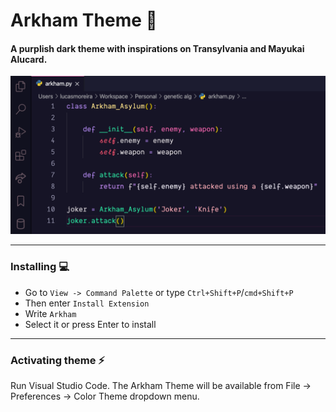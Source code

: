 # Arkham Theme 🦇
#### A purplish dark theme with inspirations on Transylvania and Mayukai Alucard.

![Theme in action](Screenshot.png)

---
### Installing 💻

-  Go to `View -> Command Palette` or type `Ctrl+Shift+P`/`cmd+Shift+P`
-  Then enter `Install Extension`
-  Write `Arkham`
-  Select it or press Enter to install
---
### Activating theme ⚡️
Run Visual Studio Code. The Arkham Theme will be available from File -> Preferences -> Color Theme dropdown menu.